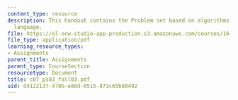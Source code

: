 ```yaml
---
content_type: resource
description: This handout contains the Problem set based on algorithms in the assembly
  language.
file: https://ol-ocw-studio-app-production.s3.amazonaws.com/courses/16-01-unified-engineering-i-ii-iii-iv-fall-2005-spring-2006/d4122137478be88d0515871c65b80492_c07_ps03_fall03.pdf
file_type: application/pdf
learning_resource_types:
- Assignments
parent_title: Assignments
parent_type: CourseSection
resourcetype: Document
title: c07_ps03_fall03.pdf
uid: d4122137-478b-e88d-0515-871c65b80492
---
```

